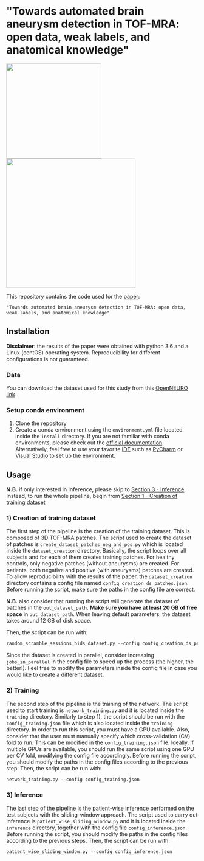 # "Towards automated brain aneurysm detection in TOF-MRA: open data, weak labels, and anatomical knowledge"
<p float="middle">
  <img src="https://github.com/connectomicslab/Aneurysm_Detection/blob/main/images/model_prediction.png" width="250" />
  <img src="https://github.com/connectomicslab/Aneurysm_Detection/blob/main/images/anat_inf_sliding_window.png" width="340" /> 
</p>


This repository contains the code used for the [paper](https://arxiv.org/abs/2103.06168):
```
"Towards automated brain aneurysm detection in TOF-MRA: open data, weak labels, and anatomical knowledge"
```

## Installation
**Disclaimer**: the results of the paper were obtained with python 3.6 and a Linux (centOS) operating system. Reproducibility for different configurations is not guaranteed.

### Data
You can download the dataset used for this study from this [OpenNEURO link](https://openneuro.org/datasets/ds003821/versions/1.0.0).

### Setup conda environment
1) Clone the repository
2) Create a conda environment using the `environment.yml` file located inside the `install` directory. If you are not familiar with conda environments, please check out the [official documentation](https://docs.conda.io/projects/conda/en/latest/user-guide/tasks/manage-environments.html). Alternatively, feel free to use your favorite [IDE](https://en.wikipedia.org/wiki/Integrated_development_environment) such as [PyCharm](https://www.jetbrains.com/pycharm/download/#section=linux) or [Visual Studio](https://visualstudio.microsoft.com/downloads/) to set up the environment.
## Usage
**N.B.** if only interested in Inference, please skip to [Section 3 - Inference](#inference). Instead, to run the whole pipeline, begin from [Section 1 - Creation of training dataset](#creation-of-training-dataset)
### 1) Creation of training dataset
 The first step of the pipeline is the creation of the training dataset. This is composed of 3D TOF-MRA patches. The script used to create the dataset of patches is `create_dataset_patches_neg_and_pos.py` which is located inside the `dataset_creation` directory. Basically, the script loops over all subjects and for each of them creates training patches. For healthy controls, only negative patches (without aneurysms) are created. For patients, both negative and positive (with aneurysms) patches are created. To allow reproducibility with the results of the paper, the `dataset_creation` directory contains a config file named `config_creation_ds_patches.json`. 
 Before running the script, make sure the paths in the config file are correct. 
 
 **N.B.** also consider that running the script will generate the dataset of patches in the `out_dataset_path`. **Make sure you have at least 20 GB of free space** in `out_dataset_path`. When leaving default parameters, the dataset takes around 12 GB of disk space.
 
 Then, the script can be run with:
```python
random_scramble_sessions_bids_dataset.py --config config_creation_ds_patches.json
```
Since the dataset is created in parallel, consider increasing `jobs_in_parallel` in the config file to speed up the process (the higher, the better!). Feel free to modify the parameters inside the config file in case you would like to create a different dataset.
### 2) Training
The second step of the pipeline is the training of the network. The script used to start training is `network_training.py` and it is located inside the `training` directory. Similarly to step 1), the script should be run with the `config_training.json` file which is also located inside the `training` directory. In order to run this script, you must have a GPU available. Also, consider that the user must manually specify which cross-validation (CV) fold to run. This can be modified in the `config_training.json` file. Ideally, if multiple GPUs are available, you should run the same script using one GPU per CV fold, modifying the config file accordingly. Before running the script, you should modify the paths in the config files according to the previous step.
Then, the script can be run with:
```python
network_training.py --config config_training.json
```
### 3) Inference
The last step of the pipeline is the patient-wise inference performed on the test subjects with the sliding-window approach. The script used to carry out inference is `patient_wise_sliding_window.py` and it is located inside the `inference` directory, together with the config file `config_inference.json`. Before running the script, you should modify the paths in the config files according to the previous steps.
Then, the script can be run with:
```python
patient_wise_sliding_window.py --config config_inference.json
```
